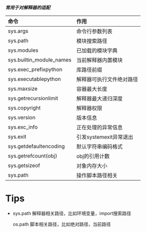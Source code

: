 ***常用于对解释器的适配***

| 命令                     | 作用                     |
| :----------------------- | :----------------------- |
| sys.args                 | 命令行参数列表           |
| sys.path                 | 模块搜索路径             |
| sys.modules              | 已加载的模块字典         |
| sys.builtin_module_names | 当前解释器内置模块       |
| sys.exec_prefixpython    | 库路径前缀               |
| sys.executablepython     | 解释器可执行文件绝对路径 |
| sys.maxsize              | 容器最大长度             |
| sys.getrecursionlimit    | 解释器最大递归深度       |
| sys.copyright            | 解释器权限               |
| sys.version              | 版本信息                 |
| sys.exc_info             | 正在处理的异常信息       |
| sys.exit                 | 引发systemexit异常退出   |
| sys.getdefaultencoding   | 默认字符串编码格式       |
| sys.getrefcount(obj)     | obj的引用计数            |
| sys.getsizeof            | 对象内存大小             |
| sys.path                 | 操作脚本路径相关         |

# Tips

*   sys.path 解释器相关路径，比如环境变量，import搜索路径

    os.path 脚本相关路径，比如绝对路径，当前路径
